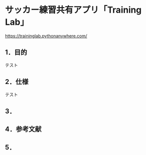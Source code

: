 # サッカー練習共有アプリ「Training Lab」
https://traininglab.pythonanywhere.com/

## 1．目的
テスト

## 2．仕様
テスト

## 3．


## 4．参考文献

## 5．
